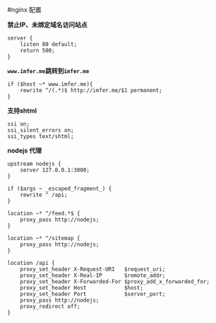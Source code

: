 #nginx 配置

**禁止IP、未绑定域名访问站点**


    server {
        listen 80 default;
        return 500;
    }

**`www.imfer.me`跳转到`imfer.me`**

    if ($host ~* www.imfer.me){
    	rewrite ^/(.*)$ http://imfer.me/$1 permanent;
    }

**支持shtml**

    ssi on;
    ssi_silent_errors on;
    ssi_types text/shtml;

**nodejs 代理**

    upstream nodejs {
        server 127.0.0.1:3000;
    }
    
    if ($args ~ _escaped_fragment_) {
        rewrite ^ /api;
    }

    location ~* ^/feed.*$ {
        proxy_pass http://nodejs;
    }

    location ~* ^/sitemap {
        proxy_pass http://nodejs;
    }
    
    location /api {
        proxy_set_header X-Request-URI   $request_uri;
        proxy_set_header X-Real-IP       $remote_addr;
        proxy_set_header X-Forwarded-For $proxy_add_x_forwarded_for;
        proxy_set_header Host            $host;
        proxy_set_header Port            $server_port;
        proxy_pass http://nodejs;
        proxy_redirect off;
    }
